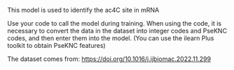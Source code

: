 This model is used to identify the ac4C site in mRNA

Use your code to call the model during training.
When using the code, it is necessary to convert the data in the dataset into integer codes and PseKNC codes, and then enter them into the model.
(You can use the ilearn Plus toolkit to obtain PseKNC features)

The dataset comes from: https://doi.org/10.1016/j.ijbiomac.2022.11.299
